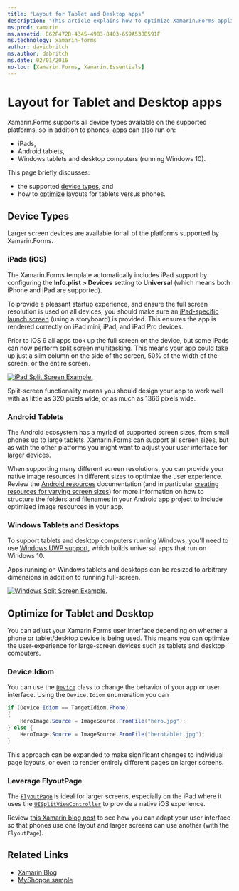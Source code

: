 ```yaml
---
title: "Layout for Tablet and Desktop apps"
description: "This article explains how to optimize Xamarin.Forms application layouts for tablets, as opposed to phones."
ms.prod: xamarin
ms.assetid: D62F472B-4345-4983-8403-659A538B591F
ms.technology: xamarin-forms
author: davidbritch
ms.author: dabritch
ms.date: 02/01/2016
no-loc: [Xamarin.Forms, Xamarin.Essentials]
---
```


# Layout for Tablet and Desktop apps

Xamarin.Forms supports all device types available on the supported platforms,
so in addition to phones, apps can also run on:

- iPads,
- Android tablets,
- Windows tablets and desktop computers (running Windows 10).

This page briefly discusses:

- the supported [device types](#device-types), and
- how to [optimize](#optimize-for-tablet-and-desktop) layouts for tablets versus phones.

## Device Types

Larger screen devices are available for all of the platforms
supported by Xamarin.Forms.

### iPads (iOS)

The Xamarin.Forms template automatically includes iPad support by configuring
the **Info.plist > Devices** setting to **Universal** (which means both iPhone
and iPad are supported).

To provide a pleasant startup experience, and ensure the full screen resolution
is used on all devices, you should make sure an
[iPad-specific launch screen](~/ios/app-fundamentals/images-icons/launch-screens.md)
(using a storyboard) is provided. This ensures the app is rendered correctly
on iPad mini, iPad, and iPad Pro devices.

Prior to iOS 9 all apps took up the full screen on the device, but some
iPads can now perform [split screen multitasking](~/ios/platform/multitasking.md).
This means your app could take up just a slim column on the side of the screen,
50% of the width of the screen, or the entire screen.

[![iPad Split Screen Example.](tablet-images/ipad-sml.png)](tablet-images/ipad.png#lightbox "iPad Split Screen Example")

Split-screen functionality means you should design your app to work well
with as little as 320 pixels wide, or as much as 1366 pixels wide.

### Android Tablets

The Android ecosystem has a myriad of supported screen sizes, from small phones
up to large tablets. Xamarin.Forms can support all screen sizes, but as with
the other platforms you might want to adjust your user interface for
larger devices.

When supporting many different screen resolutions, you can provide your
native image resources in different sizes to optimize the user experience.
Review the [Android resources](~/android/app-fundamentals/resources-in-android/index.md)
documentation (and in particular
[creating resources for varying screen sizes](~/android/app-fundamentals/resources-in-android/resources-for-varying-screens.md))
for more information on how to structure the folders and filenames in your
Android app project to include optimized image resources in your app.

### Windows Tablets and Desktops

To support tablets and desktop computers running Windows, you'll need to use [Windows UWP support](~/xamarin-forms/platform/windows/installation/index.md), which builds universal apps that run on Windows 10.

Apps running on Windows tablets and desktops can be resized to arbitrary
dimensions in addition to running full-screen.

[![Windows Split Screen Example.](tablet-images/splitscreen-sml.png)](tablet-images/splitscreen.png#lightbox "Windows Split Screen Example")

## Optimize for Tablet and Desktop

You can adjust your Xamarin.Forms user interface depending on whether
a phone or tablet/desktop device is being used. This means you can optimize
the user-experience for large-screen devices such as tablets and desktop
computers.

### Device.Idiom

You can use the [`Device`](~/xamarin-forms/platform/device.md)
class to change the behavior of your app or user interface. Using the `Device.Idiom`
enumeration you can

```csharp
if (Device.Idiom == TargetIdiom.Phone)
{
    HeroImage.Source = ImageSource.FromFile("hero.jpg");
} else {
    HeroImage.Source = ImageSource.FromFile("herotablet.jpg");
}
```

This approach can be expanded to make significant changes to individual
page layouts, or even to render entirely different pages on larger screens.

### Leverage FlyoutPage

The [`FlyoutPage`](xref:Xamarin.Forms.FlyoutPage)
is ideal for larger screens, especially on the iPad
where it uses the [`UISplitViewController`](xref:UIKit.UISplitViewController)
to provide a native iOS experience.

Review [this Xamarin blog post](https://devblogs.microsoft.com/xamarin/bringing-xamarin-forms-apps-to-tablets/)
to see how you can adapt your user interface so that phones use one
layout and larger screens can use another (with the `FlyoutPage`).

## Related Links

- [Xamarin Blog](https://devblogs.microsoft.com/xamarin/bringing-xamarin-forms-apps-to-tablets/)
- [MyShoppe sample](https://github.com/jamesmontemagno/myshoppe)
